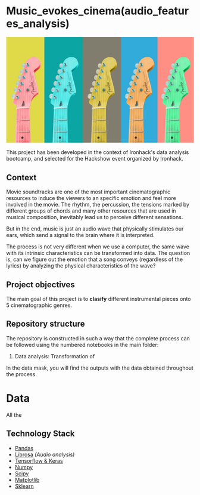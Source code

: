 # Music_evokes_cinema(audio_features_analysis)


![portada](/img/guitars-gb190c7313_1920.jpeg)

This project has been developed in the context of Ironhack's data analysis bootcamp, and selected for the Hackshow event organized by Ironhack.

## Context

Movie soundtracks are one of the most important cinematographic resources to induce the viewers to an specific emotion and feel more involved in the movie. The rhythm, the percussion, the tensions marked by different groups of chords and many other resources that are used in musical composition, inevitably lead us to perceive different sensations.

But in the end, music is just an audio wave that physically stimulates our ears, which send a signal to the brain where it is interpreted. 

The process is not very different when we use a computer, the same wave with its intrinsic characteristics can be transformed into data. The question is, can we figure out the emotion that a song conveys (regardless of the lyrics) by analyzing the physical characteristics of the wave?

## Project objectives

The main goal of this project is to **clasify** different instrumental pieces onto 5 cinematographic genres.


## Repository structure

The repository is constructed in such a way that the complete process can be followed using the numbered notebooks in the main folder:

1. Data analysis: Transformation of 

In the data mask, you will find the outputs with the data obtained throughout the process.

# Data

All the 



## Technology Stack

- [Pandas](https://pandas.pydata.org/docs/)
- [Librosa](https://librosa.org/doc/latest/index.html) *(Audio analysis)*
- [Tensorflow & Keras](https://www.tensorflow.org/)
- [Numpy](https://numpy.org/)
- [Scipy](https://www.scipy.org/)
- [Matplotlib](https://matplotlib.org/)
- [Sklearn](https://scikit-learn.org/)
